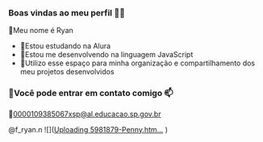 ### Boas vindas ao meu perfil 🐹🐹
🐑Meu nome é Ryan 

- 🐑Estou estudando na Alura
- 🐑Estou me desenvolvendo na linguagem JavaScript
- 🐑Utilizo esse espaço para minha organização e compartilhamento dos meu projetos desenvolvidos

### 🐑Você pode entrar em contato comigo 📫

🐑0000109385067xsp@al.educacao.sp.gov.br

@f_ryan.n
![]([Uploading 5981879-Penny.htm…]()
)

